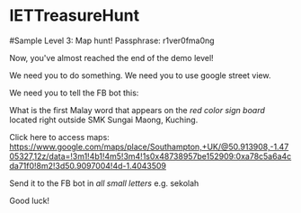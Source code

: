 # IETTreasureHunt

#Sample Level 3: Map hunt!
Passphrase: r1ver0fma0ng

Now, you've almost reached the end of the demo level!

We need you to do something. We need you to use google street view. 

We need you to tell the FB bot this:

What is the first Malay word that appears on the *red color sign board* located right outside SMK Sungai Maong, Kuching.

Click here to access maps: https://www.google.com/maps/place/Southampton,+UK/@50.913908,-1.4705327,12z/data=!3m1!4b1!4m5!3m4!1s0x48738957be152909:0xa78c5a6a4cda71f0!8m2!3d50.9097004!4d-1.4043509

Send it to the FB bot in *all small letters* e.g. sekolah

Good luck!


